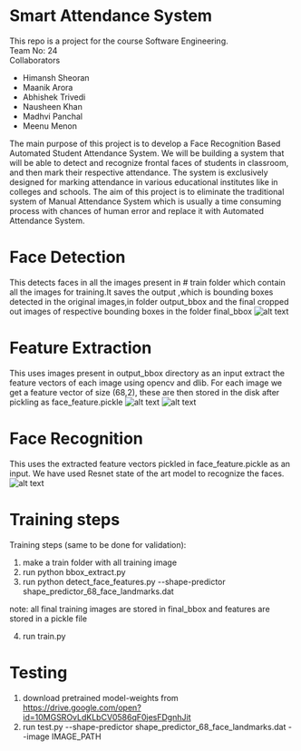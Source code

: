 # Smart Attendance System
This repo is a project for the course Software Engineering. 
<br/>
Team No: 24
<br/>
Collaborators
- Himansh Sheoran
- Maanik Arora
- Abhishek Trivedi
- Nausheen Khan
- Madhvi Panchal
- Meenu Menon

The main purpose of this project is to develop a Face Recognition Based Automated Student Attendance System.  We will be building a system that will be  able  to  detect  and  recognize  frontal  faces  of  students  in  classroom,  and  then mark their respective attendance.  The system is exclusively designed for marking attendance in various educational institutes like in colleges and schools.  The aim of this project is to eliminate the traditional system of Manual Attendance System which is usually a time consuming process with chances of human error and replace it with Automated Attendance System.


# Face Detection
 This detects faces in all the images present in # train folder which contain all the images for training.It saves the output ,which is bounding boxes detected in the original images,in folder output_bbox and the final cropped out images of respective bounding boxes in the folder final_bbox
 ![alt text](https://github.com/Hooligan10/SWE_Project/blob/master/Code/output_bbox/6.jpg)
# Feature Extraction
This uses images present in output_bbox directory as an input extract the feature vectors of each image using opencv and dlib. For each image we get a feature vector of size (68,2), these are then stored in the disk after pickling as face_feature.pickle
![alt text](https://github.com/Hooligan10/SWE_Project/blob/master/Code/face_feature_visual/6_010.jpg?raw=true)
![alt text](https://github.com/Hooligan10/SWE_Project/blob/master/Code/final_bbox/6_010.jpg)
# Face Recognition
This uses the extracted feature vectors pickled in face_feature.pickle as an input. We have used Resnet state of the art model to recognize the faces.
\
![alt text](https://github.com/Hooligan10/SWE_Project/blob/master/Code/final_test_image.png)
# Training steps
Training steps (same to be done for validation):
1) make a train folder with all training image
2) run python bbox_extract.py
3) run python detect_face_features.py --shape-predictor shape_predictor_68_face_landmarks.dat

note: all final training images are stored in final_bbox and features are stored in a pickle file

4) run train.py

# Testing
1) download pretrained model-weights from https://drive.google.com/open?id=10MGSROvLdKLbCV0586qF0jesFDgnhJit
2) run test.py --shape-predictor shape_predictor_68_face_landmarks.dat --image IMAGE_PATH

